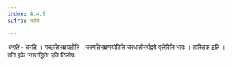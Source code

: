 ```yaml
---
index: 4.4.8
sutra: चरति

---
```

_चरति_ - चरति । गच्छतिभक्षयतीति ।चरगतिभक्षणयो॑रिति चरधातोरर्थद्वये वृत्तेरिति भावः । हास्तिक इति । ठनि इके 'नस्तद्धिते' इति टिलोपः